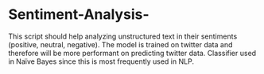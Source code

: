 # Sentiment-Analysis-
This script should help analyzing unstructured text in their sentiments (positive, neutral, negative).
The model is trained on twitter data and therefore will be more performant on predicting twitter data.
Classifier used in Naïve Bayes since this is most frequently used in NLP.
